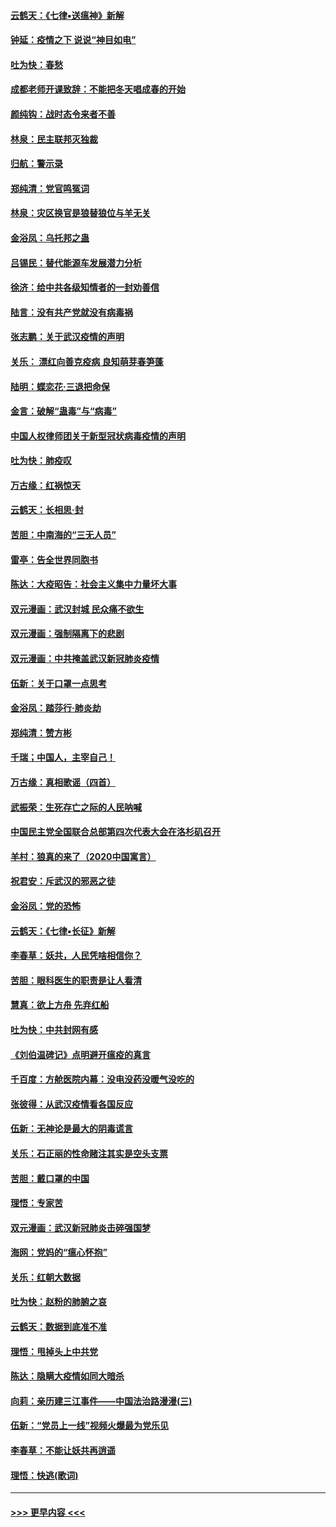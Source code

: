 #### [云鹤天：《七律▪送瘟神》新解](../pages/nsc993/n11873598.md?t=02170522) 
#### [钟延：疫情之下 说说“神目如电”](../pages/nsc993/n11873121.md?t=02170522) 
#### [吐为快：春愁](../pages/nsc993/n11872801.md?t=02170522) 
#### [成都老师开课致辞：不能把冬天唱成春的开始](../pages/nsc993/n11872653.md?t=02170522) 
#### [颜纯钩：战时态令来者不善](../pages/nsc993/n11872011.md?t=02170522) 
#### [林泉：民主联邦灭独裁](../pages/nsc993/n11870998.md?t=02170522) 
#### [归航：警示录](../pages/nsc993/n11870963.md?t=02170522) 
#### [郑纯清：党官鸣冤词](../pages/nsc993/n11870938.md?t=02170522) 
#### [林泉：灾区换官是狼替狼位与羊无关](../pages/nsc993/n11870896.md?t=02170522) 
#### [金浴凤：乌托邦之蛊](../pages/nsc993/n11870879.md?t=02170522) 
#### [吕锡民：替代能源车发展潜力分析](../pages/nsc993/n11870656.md?t=02170522) 
#### [徐济：给中共各级知情者的一封劝善信](../pages/nsc993/n11868561.md?t=02170522) 
#### [陆言：没有共产党就没有病毒祸](../pages/nsc993/n11868232.md?t=02170522) 
#### [张志鹏：关于武汉疫情的声明](../pages/nsc993/n11867182.md?t=02170522) 
#### [关乐： 漂红向善克疫病 良知萌芽春笋蓬](../pages/nsc993/n11865710.md?t=02170522) 
#### [陆明：蝶恋花‧三退把命保](../pages/nsc993/n11865673.md?t=02170522) 
#### [金言：破解“蛊毒”与“病毒”](../pages/nsc993/n11864103.md?t=02170522) 
#### [中国人权律师团关于新型冠状病毒疫情的声明](../pages/nsc993/n11864249.md?t=02170522) 
#### [吐为快：肺疫叹](../pages/nsc993/n11864027.md?t=02170522) 
#### [万古缘：红祸惊天](../pages/nsc993/n11864079.md?t=02170522) 
#### [云鹤天：长相思‧封](../pages/nsc993/n11864006.md?t=02170522) 
#### [苦胆：中南海的“三无人员”](../pages/nsc993/n11862997.md?t=02170522) 
#### [雷亭：告全世界同胞书](../pages/nsc993/n11862572.md?t=02170522) 
#### [陈达：大疫昭告：社会主义集中力量坏大事](../pages/nsc993/n11859419.md?t=02170522) 
#### [双元漫画：武汉封城 民众痛不欲生](../pages/nsc993/n11859287.md?t=02170522) 
#### [双元漫画：强制隔离下的悲剧](../pages/nsc993/n11859244.md?t=02170522) 
#### [双元漫画：中共掩盖武汉新冠肺炎疫情](../pages/nsc993/n11858249.md?t=02170522) 
#### [伍新：关于口罩一点思考](../pages/nsc993/n11859195.md?t=02170522) 
#### [金浴凤：踏莎行‧肺炎劫](../pages/nsc993/n11858227.md?t=02170522) 
#### [郑纯清：赞方彬](../pages/nsc993/n11856803.md?t=02170522) 
#### [千瑞；中国人，主宰自己！](../pages/nsc993/n11856793.md?t=02170522) 
#### [万古缘：真相歌谣（四首）](../pages/nsc993/n11856263.md?t=02170522) 
#### [武振荣：生死存亡之际的人民呐喊](../pages/nsc993/n11856256.md?t=02170522) 
#### [中国民主党全国联合总部第四次代表大会在洛杉矶召开](../pages/nsc993/n11856344.md?t=02170522) 
#### [羊村：狼真的来了（2020中国寓言）](../pages/nsc993/n11856229.md?t=02170522) 
#### [祝君安：斥武汉的邪恶之徒](../pages/nsc993/n11855861.md?t=02170522) 
#### [金浴凤：党的恐怖](../pages/nsc993/n11855849.md?t=02170522) 
#### [云鹤天：《七律▪长征》新解](../pages/nsc993/n11855479.md?t=02170522) 
#### [李春草：妖共，人民凭啥相信你？](../pages/nsc993/n11855196.md?t=02170522) 
#### [苦胆：眼科医生的职责是让人看清](../pages/nsc993/n11853840.md?t=02170522) 
#### [慧真：欲上方舟 先弃红船](../pages/nsc993/n11853483.md?t=02170522) 
#### [吐为快：中共封网有感](../pages/nsc993/n11852575.md?t=02170522) 
#### [《刘伯温碑记》点明避开瘟疫的真言](../pages/nsc993/n11852128.md?t=02170522) 
#### [千百度：方舱医院内幕：没电没药没暖气没吃的](../pages/nsc993/n11850211.md?t=02170522) 
#### [张彼得：从武汉疫情看各国反应](../pages/nsc993/n11850102.md?t=02170522) 
#### [伍新：无神论是最大的阴毒谎言](../pages/nsc993/n11846129.md?t=02170522) 
#### [关乐：石正丽的性命赌注其实是空头支票](../pages/nsc993/n11846109.md?t=02170522) 
#### [苦胆：戴口罩的中国](../pages/nsc993/n11845576.md?t=02170522) 
#### [理悟：专家苦](../pages/nsc993/n11845564.md?t=02170522) 
#### [双元漫画：武汉新冠肺炎击碎强国梦](../pages/nsc993/n11843320.md?t=02170522) 
#### [海网：党妈的“瘟心怀抱”](../pages/nsc993/n11840740.md?t=02170522) 
#### [关乐：红朝大数据](../pages/nsc993/n11840675.md?t=02170522) 
#### [吐为快：赵粉的肺腑之哀](../pages/nsc993/n11840618.md?t=02170522) 
#### [云鹤天：数据到底准不准](../pages/nsc993/n11840325.md?t=02170522) 
#### [理悟：甩掉头上中共党](../pages/nsc993/n11838826.md?t=02170522) 
#### [陈达：隐瞒大疫情如同大暗杀](../pages/nsc993/n11838771.md?t=02170522) 
#### [向莉：亲历建三江事件——中国法治路漫漫(三)](../pages/nsc993/n11831825.md?t=02170522) 
#### [伍新：“党员上一线”视频火爆最为党乐见](../pages/nsc993/n11838200.md?t=02170522) 
#### [李春草：不能让妖共再逍遥](../pages/nsc993/n11838102.md?t=02170522) 
#### [理悟：快逃(歌词)](../pages/nsc993/n11838083.md?t=02170522) 

----
#### [ >>> 更早内容 <<< ](../indexes/nsc993-earlier.md)
